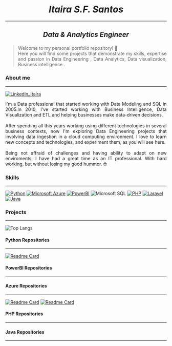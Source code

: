 # <section><center> *Itaira S.F. Santos* </center></section>
***
## <p style="text-align: center;"> *Data & Analytics Engineer* </p>

> <p style="text-align: justify "> Welcome to my personal portfolio repository! 👋 <br>
>    Here you will find some projects that demonstrate my skills, expertise and passion in Data Engineering , Data Analytics,  Data visualization, Business intelligence . </p>

### About me
---
[![Linkedin_Itaira](https://img.shields.io/badge/LinkedIn-0077B5?style=for-the-badge&logo=linkedin&logoColor=white)](https://www.linkedin.com/in/itaira-santos/)
<p style="text-align: justify ">  I'm a Data professional that started working with Data Modeling and SQL in 2005.In 2010, I've started working with Business Intelligence, Data Visualization and ETL and helping businesses make data-driven decisions. <br><br>
After spending all this years working using different technologies in several business contexts, now I'm exploring Data Engineering projects that involving data ingestion in a cloud computing environment.
I love to learn new concepts and technologies, and experiment them, as you will see here. <br><br>
Being not affraid of challenges and having ability to adapt on new enviroments, I have had a great time as an IT professional. With hard working, but without losing my good hummor. 🤓 </p>

### Skills
---
[![Python](https://img.shields.io/badge/Python-FFD43B?style=for-the-badge&logo=python&logoColor=blue)](#python-repositories)
[![Microsoft Azure](https://img.shields.io/badge/microsoft%20azure-0089D6?style=for-the-badge&logo=microsoft-azure&logoColor=white)](#azure-repositories)
[![PowerBI](https://img.shields.io/badge/PowerBI-F2C811?style=for-the-badge&logo=Power%20BI&logoColor=white)](#powerbi-repositories)
![Microsoft SQL](https://img.shields.io/badge/Microsoft_SQL_Server-CC2927?style=for-the-badge&logo=microsoft-sql-server&logoColor=white)
[![PHP](https://img.shields.io/badge/PHP-777BB4?style=for-the-badge&logo=php&logoColor=white)](#php_repositories)
[![Laravel](https://img.shields.io/badge/Laravel-FF2D20?style=for-the-badge&logo=laravel&logoColor=white)](#php_repositories)
[![Java](https://img.shields.io/badge/Spring-6DB33F?style=for-the-badge&logo=spring&logoColor=white)](#java_repositories)

### Projects  
---

![Top Langs](https://github-readme-stats.vercel.app/api/top-langs/?username=ItaSsa&hide_progress=true&theme=radical)

#### Python Repositories
----

[![Readme Card](https://github-readme-stats.vercel.app/api/pin/?username=ItaSsa&repo=GettingSomeAzureDevOpsOrganizations&theme=radical)](https://github.com/ItaSsa/GettingSomeAzureDevOpsOrganizations)

#### PowerBI Repositories
---

#### Azure Repositories
---
[![Readme Card](https://github-readme-stats.vercel.app/api/pin/?username=ItaSsa&repo=AzureDatabricks_formula1&theme=radical)](https://github.com/ItaSsa/AzureDatabricks_formula1)
[![Readme Card](https://github-readme-stats.vercel.app/api/pin/?username=ItaSsa&repo=projAzureDataIngestionFromOnpremiseSql&theme=radical)](https://github.com/ItaSsa/projAzureDataIngestionFromOnpremiseSql)


#### PHP Repositories
---

#### Java Repositories
---
